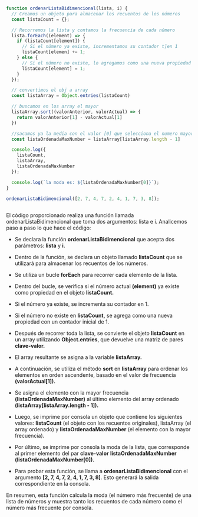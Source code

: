 ```js

function ordenarListaBidimencional(lista, i) {
  // Creamos un objeto para almacenar los recuentos de los números
  const listaCount = {};

  // Recorremos la lista y contamos la frecuencia de cada número
  lista.forEach((element) => {
    if (listaCount[element]) {
      // Si el número ya existe, incrementamos su contador t]en 1
      listaCount[elemen] += 1;
    } else {
      // Si el número no existe, lo agregamos como una nueva propiedad con contador inicial de 1
      listaCount[element] = 1;
    }
  });

  // convertimos el obj a array
  const listaArray = Object.entries(listaCount)

  // buscamos en los array el mayor
  listaArray.sort((valorAnterior, valorActual) => {
    return valorAnterior[1] - valorActual[1]
  })

  //sacamos ya la media con el valor [0] que selecciona el numero mayor
  const listaOrdenadaMaxNumber = listaArray[listaArray.length - 1]

  console.log({
    listaCount,
    listaArray,
    listaOrdenadaMaxNumber
  });

  console.log(`la moda es: ${listaOrdenadaMaxNumber[0]}`);
}

ordenarListaBidimencional([2, 7, 4, 7, 2, 4, 1, 7, 3, 8]);
 
```

El código proporcionado realiza una función llamada ordenarListaBidimencional que toma dos argumentos: lista e i. Analicemos paso a paso lo que hace el código:

* Se declara la función **ordenarListaBidimencional** que acepta dos parámetros: **lista** y **i.**

* Dentro de la función, se declara un objeto llamado **listaCount** que se utilizará para almacenar los recuentos de los números.

* Se utiliza un bucle **forEach** para recorrer cada elemento de la lista.

* Dentro del bucle, se verifica si el número actual **(element)** ya existe como propiedad en el objeto **listaCount.**

* Si el número ya existe, se incrementa su contador en 1.

* Si el número no existe en **listaCount,** se agrega como una nueva propiedad con un contador inicial de 1.

* Después de recorrer toda la lista, se convierte el objeto **listaCount** en un array utilizando **Object.entries**, que devuelve una matriz de pares **clave-valor.**

* El array resultante se asigna a la variable **listaArray.**

* A continuación, se utiliza el método **sort** en **listaArray** para ordenar los elementos en orden ascendente, basado en el valor de frecuencia **(valorActual[1]).**

* Se asigna el elemento con la mayor frecuencia **(listaOrdenadaMaxNumber)** al último elemento del array ordenado **(listaArray[listaArray.length - 1]).**

* Luego, se imprime por consola un objeto que contiene los siguientes valores: **listaCount** (el objeto con los recuentos originales), listaArray (el array ordenado) y **listaOrdenadaMaxNumber** (el elemento con la mayor frecuencia).

* Por último, se imprime por consola la moda de la lista, que corresponde al primer elemento del par **clave-valor** **listaOrdenadaMaxNumber** **(listaOrdenadaMaxNumber[0]).**

* Para probar esta función, se llama a **ordenarListaBidimencional** con el argumento **[2, 7, 4, 7, 2, 4, 1, 7, 3, 8]**. Esto generará la salida correspondiente en la consola.

En resumen, esta función calcula la moda (el número más frecuente) de una lista de números y muestra tanto los recuentos de cada número como el número más frecuente por consola.